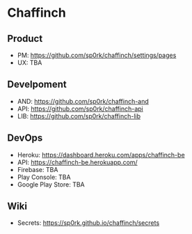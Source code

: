 # Chaffinch

## Product
- PM: https://github.com/sp0rk/chaffinch/settings/pages
- UX: TBA

## Develpoment
- AND: https://github.com/sp0rk/chaffinch-and
- API: https://github.com/sp0rk/chaffinch-api
- LIB: https://github.com/sp0rk/chaffinch-lib

## DevOps
- Heroku: https://dashboard.heroku.com/apps/chaffinch-be
- API: https://chaffinch-be.herokuapp.com/
- Firebase: TBA
- Play Console: TBA
- Google Play Store: TBA

## Wiki
- Secrets: https://sp0rk.github.io/chaffinch/secrets
